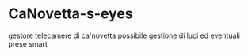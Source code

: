 # CaNovetta-s-eyes

gestore telecamere di ca'novetta
possibile gestione di luci ed eventuali prese smart
